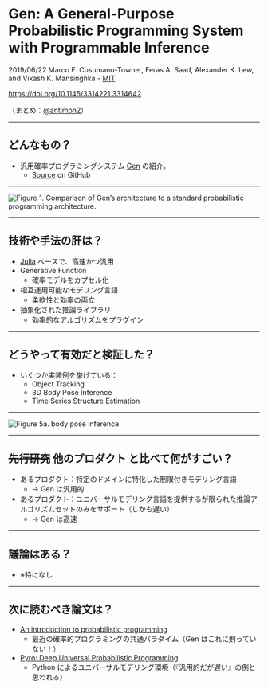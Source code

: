 Gen: A General-Purpose Probabilistic Programming System with Programmable Inference
===

2019/06/22 Marco F. Cusumano-Towner, Feras A. Saad, Alexander K. Lew, and Vikash K. Mansinghka - [MIT](https://dl.acm.org/inst_page.cfm?id=60022195)

https://doi.org/10.1145/3314221.3314642

（まとめ：[@antimon2](https://github.com/antimon2)）

---

## どんなもの？

+ 汎用確率プログラミングシステム [Gen](https://probcomp.github.io/Gen/) の紹介。
    + [Source](https://github.com/probcomp/Gen) on GitHub

----

![Figure 1. Comparison of Gen’s architecture to a standard probabilistic programming architecture.
](https://i.imgur.com/vpiatZX.png)  

---

## 技術や手法の肝は？

+ [Julia](https://julialang.org/) ベースで、高速かつ汎用
+ Generative Function
    + 確率モデルをカプセル化
+ 相互運用可能なモデリング言語
    + 柔軟性と効率の両立
+ 抽象化された推論ライブラリ
    + 効率的なアルゴリズムをプラグイン

---

## どうやって有効だと検証した？

+ いくつか実装例を挙げている：
    + Object Tracking
    + 3D Body Pose Inference
    + Time Series Structure Estimation

----

![Figure 5a. body pose inference](https://i.imgur.com/BIWJtI7.png)

---

## ~~先行研究~~ 他のプロダクト と比べて何がすごい？

+ あるプロダクト：特定のドメインに特化した制限付きモデリング言語
    + → Gen は汎用的
+ あるプロダクト：ユニバーサルモデリング言語を提供するが限られた推論アルゴリズムセットのみをサポート（しかも遅い）
    + → Gen は高速

---

## 議論はある？

+ ※特になし

---

## 次に読むべき論文は？

+ [An introduction to probabilistic programming](https://arxiv.org/abs/1809.10756)
    + 最近の確率的プログラミングの共通パラダイム（Gen はこれに則っていない！）
+ [Pyro: Deep Universal Probabilistic Programming](https://arxiv.org/abs/1810.09538)
    + Python によるユニバーサルモデリング環境（『汎用的だが遅い』の例と思われる）

